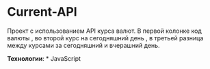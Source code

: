 # Current-API

Проект с использованием API курса валют. В первой колонке код валюты , во второй курс на сегодняшний день , в третьей разница между курсами за сегодняшний и вчерашний 
день.

**Технологии**: *   JavaScript
